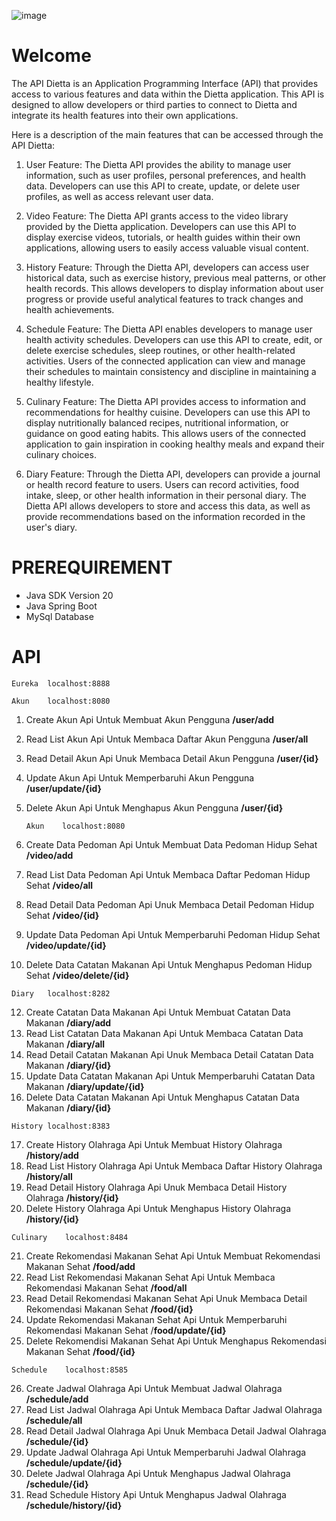 ![image](https://github.com/IzaHaiL/dietta-api/assets/61128784/66dca769-3615-4656-af0d-ffd2698a493a)


# Welcome 



The API Dietta is an Application Programming Interface (API) that provides access to various features and data within the Dietta application. This API is designed to allow developers or third parties to connect to Dietta and integrate its health features into their own applications.

Here is a description of the main features that can be accessed through the API Dietta:

1.  User Feature: The Dietta API provides the ability to manage user information, such as user profiles, personal preferences, and health data. Developers can use this API to create, update, or delete user profiles, as well as access relevant user data.
    
2.  Video Feature: The Dietta API grants access to the video library provided by the Dietta application. Developers can use this API to display exercise videos, tutorials, or health guides within their own applications, allowing users to easily access valuable visual content.
    
3.  History Feature: Through the Dietta API, developers can access user historical data, such as exercise history, previous meal patterns, or other health records. This allows developers to display information about user progress or provide useful analytical features to track changes and health achievements.
    
4.  Schedule Feature: The Dietta API enables developers to manage user health activity schedules. Developers can use this API to create, edit, or delete exercise schedules, sleep routines, or other health-related activities. Users of the connected application can view and manage their schedules to maintain consistency and discipline in maintaining a healthy lifestyle.
    
5.  Culinary Feature: The Dietta API provides access to information and recommendations for healthy cuisine. Developers can use this API to display nutritionally balanced recipes, nutritional information, or guidance on good eating habits. This allows users of the connected application to gain inspiration in cooking healthy meals and expand their culinary choices.
    
6.  Diary Feature: Through the Dietta API, developers can provide a journal or health record feature to users. Users can record activities, food intake, sleep, or other health information in their personal diary. The Dietta API allows developers to store and access this data, as well as provide recommendations based on the information recorded in the user's diary.


# PREREQUIREMENT

 - Java SDK Version 20
 - Java Spring Boot
 - MySql Database

# API

	Eureka	localhost:8888	
	
	Akun	localhost:8080

 1. Create Akun	Api Untuk Membuat Akun Pengguna	**/user/add** 	
 2. Read List Akun	Api Untuk Membaca Daftar Akun Pengguna	**/user/all** 	
 3. Read Detail Akun	Api Unuk Membaca Detail Akun Pengguna	**/user/{id}**
 4. Update Akun	Api Untuk Memperbaruhi Akun Pengguna	**/user/update/{id}** 	
 5. Delete Akun	Api Untuk Menghapus Akun  Pengguna	**/user/{id}**


		Akun	localhost:8080


 7. Create Data Pedoman	Api Untuk Membuat Data Pedoman Hidup
    Sehat	**/video/add**
 8. Read List Data Pedoman	Api Untuk Membaca Daftar Pedoman Hidup
    Sehat	**/video/all**
 9. Read Detail Data Pedoman	Api Unuk Membaca Detail Pedoman Hidup
    Sehat	**/video/{id}**
 10. Update Data Pedoman	Api Untuk Memperbaruhi Pedoman Hidup
    Sehat	**/video/update/{id}**
 11. Delete Data Catatan Makanan	Api Untuk Menghapus Pedoman Hidup
    Sehat	**/video/delete/{id}**

	Diary	localhost:8282

 12. Create Catatan Data Makanan	Api Untuk Membuat Catatan Data
    Makanan	**/diary/add**
 13. Read List Catatan Data Makanan	Api Untuk Membaca Catatan Data
    Makanan	**/diary/all**
 14. Read Detail Catatan Makanan	Api Unuk Membaca Detail Catatan Data
    Makanan	**/diary/{id}**
 15. Update Data Catatan Makanan	Api Untuk Memperbaruhi Catatan Data
    Makanan	**/diary/update/{id}**
 16. Delete Data Catatan Makanan	Api Untuk Menghapus Catatan Data
    Makanan	**/diary/{id}**

 	History	localhost:8383

 17. Create History Olahraga	Api Untuk Membuat History
    Olahraga	**/history/add**
 18. Read List History Olahraga	Api Untuk Membaca Daftar History
    Olahraga	**/history/all**
 19. Read Detail History Olahraga	Api Unuk Membaca Detail History
    Olahraga	**/history/{id}**
 20. Delete History Olahraga	Api Untuk Menghapus History
    Olahraga	**/history/{id}**

	Culinary	localhost:8484

 21. Create Rekomendasi Makanan Sehat	Api Untuk Membuat Rekomendasi
    Makanan Sehat	**/food/add**
 22. Read List Rekomendasi Makanan Sehat	Api Untuk Membaca Rekomendasi
    Makanan Sehat	**/food/all**
 23. Read Detail Rekomendasi Makanan Sehat	Api Unuk Membaca Detail
    Rekomendasi Makanan Sehat	**/food/{id}**
 24. Update Rekomendasi Makanan Sehat	Api Untuk Memperbaruhi Rekomendasi
    Makanan Sehat	/**food/update/{id}**
 25. Delete Rekomendisi Makanan Sehat	Api Untuk Menghapus Rekomendasi
    Makanan Sehat	**/food/{id}**

	Schedule	localhost:8585	
 26. Create Jadwal Olahraga	Api Untuk Membuat Jadwal Olahraga
    	**/schedule/add**
 27. Read List Jadwal Olahraga	Api Untuk Membaca Daftar Jadwal Olahraga
    	**/schedule/all**
 28. Read Detail Jadwal Olahraga	Api Unuk Membaca Detail Jadwal Olahraga
    	**/schedule/{id}**
 29. Update Jadwal Olahraga	Api Untuk Memperbaruhi Jadwal Olahraga
    	**/schedule/update/{id}**
 30. Delete Jadwal Olahraga	Api Untuk Menghapus Jadwal Olahraga
    	**/schedule/{id}**
 30. Read Schedule History	Api Untuk Menghapus Jadwal Olahraga
    	**/schedule/history/{id}**
